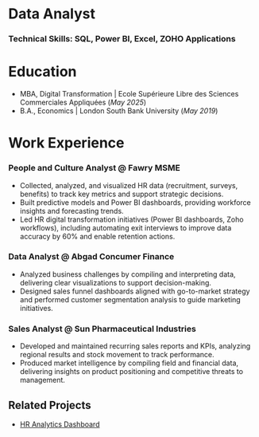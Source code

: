 # Data Analyst
### Technical Skills: SQL, Power BI, Excel, ZOHO Applications

# Education
- MBA, Digital Transformation | Ecole Supérieure Libre des Sciences Commerciales Appliquées (_May 2025_)
- B.A., Economics | London South Bank University (_May 2019_)

# Work Experience
### People and Culture Analyst @ Fawry MSME
- Collected, analyzed, and visualized HR data (recruitment, surveys, benefits) to track key metrics and support strategic decisions.
- Built predictive models and Power BI dashboards, providing workforce insights and forecasting trends.
- Led HR digital transformation initiatives (Power BI dashboards, Zoho workflows), including automating exit interviews to improve data accuracy by 60% and enable retention actions.

### Data Analyst @ Abgad Concumer Finance
- Analyzed business challenges by compiling and interpreting data, delivering clear visualizations to support decision-making.
- Designed sales funnel dashboards aligned with go-to-market strategy and performed customer segmentation analysis to guide marketing initiatives.

### Sales Analyst @ Sun Pharmaceutical Industries
- Developed and maintained recurring sales reports and KPIs, analyzing regional results and stock movement to track performance.
- Produced market intelligence by compiling field and financial data, delivering insights on product positioning and competitive threats to management.

## Related Projects
- [HR Analytics Dashboard](https://github.com/FadyO97/Data-Analytics-Portfolio/tree/main/Data-Analytics-Portfolio/PowerBI/Project2_SalesFunnelReport2024)

